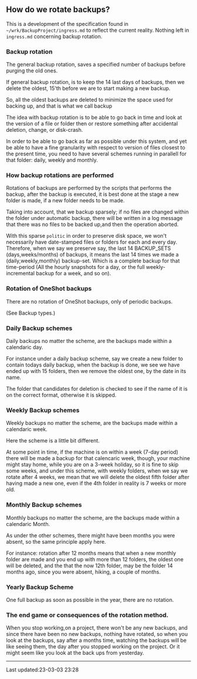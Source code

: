How do we rotate backups?
--------------------------------------------

This is a development of the specification found in
`~/wrk/BackupProject/ingress.md` to reflect the current
reality. Nothing left in `ingress.md` concerning backup
rotation.

### Backup rotation

The general backup rotation, saves a specified number of
backups before purging the old ones.

If general backup rotation, is to keep the 14 last days
of backups, then we  delete the oldest, 15'th before we are to start
making a new backup.

So, all the oldest backups are deleted to minimize the space
used for backing up, and that is what we call backup

The idea with backup rotation is to be able to go back
in time and look at the version of a file or folder then
or restore something after accidental deletion, change, or
disk-crash.

In order to be able to go back as far as possible under this
system, and yet be able to have a fine granularity with
respect to version of files closest to the present time,
you need to have several schemes running in parallell for
that folder: daily, weekly and monthly.

### How backup rotations are performed

Rotations of backups are performed by the scripts that
performs the backup, after the backup is executed, it is
best done at the stage a new folder is made, if a new folder
needs to be made.

Taking into account, that we backup sparsely; if no files
are changed within the folder under automatic backup, there
will be written in a log message that there was no files to
be backed up,and then the operation
aborted.

With this sparse `politic` in order to preserve disk space,
we won't necessarily have date-stamped files or folders for
each and every day.  Therefore, when we say we preserve say,
the last 14 BACKUP_SETS (days,weeks/months) of backups, it
means the last 14 times we made a (daily,weekly,monthly)
backup-set. Which is a complete backup for that
time-period (All the hourly snapshots for a day, or the full
weekly-incremental backup for a week, and so on).


### Rotation of OneShot backups

There are no rotation of OneShot backups, only of periodic
backups.

(See Backup types.)

### Daily Backup schemes

Daily backups no matter the scheme, are the backups made
within a calendaric day.

For instance under a daily backup scheme, say we create a
new folder to contain todays daily backup, when the backup
is done, we see we have ended up with 15 folders, then we
remove the oldest one, by the date in its name.

The folder that candidates for deletion is checked to see
if the name of it is on the correct format, otherwise it is
skipped.

### Weekly Backup schemes

Weekly backups no matter the scheme, are the backups made
within a calendaric week.

Here the scheme is a little bit different.

At some point in time, if the machine is on within a week
(7-day period) there will be made a backup for that
calencaric week, though, your machine might stay home, while
you are on a 3-week holiday, so it is fine to skip some
weeks, and under this scheme, with weekly folders, when we
say we rotate after 4 weeks, we mean that we will delete the
oldest fifth folder after having made a new one, even if the
4th folder in reality is 7 weeks or more old.

### Monthly Backup schemes

Monthly backups no matter the scheme, are the backups made
within a calendaric Month.

As under the other schemes, there might have been months you
were absent, so the same principle apply here.

For instance: rotation after 12 months means that when a new
monthly folder are made and you end up with more than 12
folders, the oldest one will be deleted, and the that the
now 12th folder, may be the folder 14 months ago, since you
were absent, hiking, a couple of months.

### Yearly Backup Scheme

One full backup as soon as possible in the year,
there are no rotation.


### The end game  or consequences of the rotation method.

When you stop working,on a project, there won't be any new
backups, and since there have been no new backups, nothing
have rotated, so when you look at the backups, say after a
months time, watching the backups will be like seeing them,
the day after you stopped working on the project. Or it
might seem like you look at the back ups from  yesterday.


--------------------------------------
  Last updated:23-03-03 23:28
